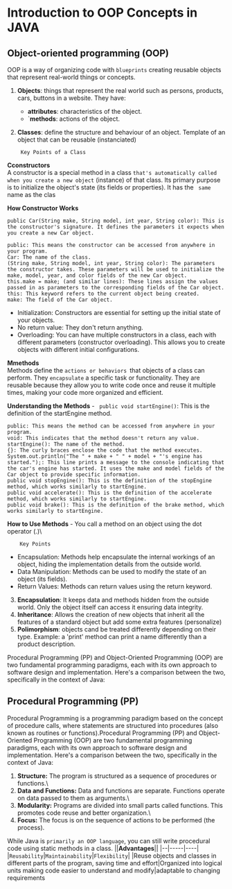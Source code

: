 # Introduction to OOP Concepts in JAVA



## Object-oriented programming (OOP)

OOP is a way of organizing code with ``blueprints`` creating reusable objects that represent real-world things or concepts.

1. **Objects**: things that represent the real world such as persons, products, cars, buttons in a website. They have:
    - **attributes**: characteristics of the object.
    - `**methods**: actions of the object.
2. **Classes**: define the structure and behaviour of an object. Template of an object that can be reusable (instanciated)

        Key Points of a Class

**Cconstructors**\
A constructor is a special method in a class `` that's automatically called when you create a new object `` (instance) of that class. Its primary purpose is to initialize the object's state (its fields or properties). It has the `` same``  name as the clas

**How Constructor Works**

    public Car(String make, String model, int year, String color): This is the constructor's signature. It defines the parameters it expects when you create a new Car object.

    public: This means the constructor can be accessed from anywhere in your program.
    Car: The name of the class.
    (String make, String model, int year, String color): The parameters the constructor takes. These parameters will be used to initialize the make, model, year, and color fields of the new Car object.
    this.make = make; (and similar lines): These lines assign the values passed in as parameters to the corresponding fields of the Car object.
    this: This keyword refers to the current object being created.
    make: The field of the Car object.
   

* Initialization: Constructors are essential for setting up the initial state of your objects.
* No return value: They don't return anything.
* Overloading: You can have multiple constructors in a class, each with different parameters (constructor overloading). This allows you to create objects with different initial configurations.

**Mmethods**\
 Methods define the ``actions or behaviors ``that objects of a class can perform. They ``encapsulate`` a specific task or functionality. They are reusable because they allow you to write code once and reuse it multiple times, making your code more organized and efficient.

**Understanding the Methods** - `` public void startEngine()``: This is the definition of the startEngine method.

    public: This means the method can be accessed from anywhere in your program.
    void: This indicates that the method doesn't return any value.
    startEngine(): The name of the method.
    {}: The curly braces enclose the code that the method executes.
    System.out.println("The " + make + " " + model + "'s engine has started.");: This line prints a message to the console indicating that the car's engine has started. It uses the make and model fields of the Car object to provide specific information.
    public void stopEngine(): This is the definition of the stopEngine method, which works similarly to startEngine.
    public void accelerate(): This is the definition of the accelerate method, which works similarly to startEngine.
    public void brake(): This is the definition of the brake method, which works similarly to startEngine.


**How to Use Methods** - You call a method on an object using the dot operator (.)\

        Key Points

* Encapsulation: Methods help encapsulate the internal workings of an object, hiding the implementation details from the outside world.
* Data Manipulation: Methods can be used to modify the state of an object (its fields).
* Return Values: Methods can return values using the return keyword.


3. **Encapsulation**: It keeps data and methods hidden from the outside world. Only the object itself can access it ensuring data integrity.
4. **Inheritance**: Allows the creation of new objects that inherit all the features of a standard object but add some extra features (personalize)
5. **Polimorphism**: objects cand be treated differently depending on their type. Example: a 'print' method can print a name differently than a product description.

Procedural Programming (PP) and Object-Oriented Programming (OOP) are two fundamental programming paradigms, each with its own approach to software design and implementation. Here's a comparison between the two, specifically in the context of Java:

## Procedural Programming (PP)

Procedural Programming is a programming paradigm based on the concept of procedure calls, where statements are structured into procedures (also known as routines or functions).Procedural Programming (PP) and Object-Oriented Programming (OOP) are two fundamental programming paradigms, each with its own approach to software design and implementation. Here's a comparison between the two, specifically in the context of Java:

1. **Structure:** The program is structured as a sequence of procedures or functions.\
2. **Data and Functions:** Data and functions are separate. Functions operate on data passed to them as arguments.\
3. **Modularity:** Programs are divided into small parts called functions. This promotes code reuse and better organization.\
4. **Focus:** The focus is on the sequence of actions to be performed (the process).

While Java is ``primarily an OOP language``, you can still write procedural code using static methods in a class.
||**Advantages**||
|--|-----|----|
|``Reusability``|``Maintainability``|``Flexibility``|
|Reuse objects and classes in different parts of the program, saving time and effort|Organized into logical units making code easier to understand and modify|adaptable to changing requirements
